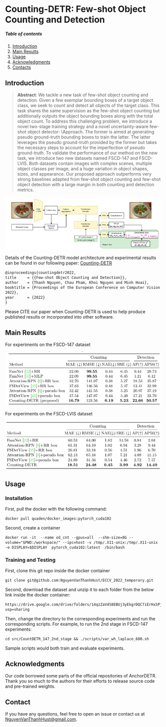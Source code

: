 **Counting-DETR**: Few-shot Object Counting and Detection
========
##### Table of contents
1. [Introduction](#Introduction)
2. [Main Results](#Main-Results)
3. [Usage](#Usage) 
4. [Acknowledgments](#Acknowledgments)
5. [Contacts](#Contacts)


## Introduction
> **Abstract**: 
We tackle a new task of few-shot object counting and detection. Given a few exemplar bounding boxes of a target object class, we seek to count and detect all objects of the target class. This task shares the same supervision as the few-shot object counting but additionally outputs the object bounding boxes along with the total object count. 
To address this challenging problem, we introduce a novel two-stage training strategy and a novel uncertainty-aware few-shot object detector: \Approach. The former is aimed at generating pseudo ground-truth bounding boxes to train the latter. The latter leverages the pseudo ground-truth provided by the former but takes the necessary steps to account for the imperfection of pseudo ground-truth. 
To validate the performance of our method on the new task, we introduce two new datasets named FSCD-147 and FSCD-LVIS. Both datasets contain images with complex scenes, multiple object classes per image, and a huge variation in object shapes, sizes, and appearance. Our proposed approach outperforms very strong baselines adapted from few-shot object counting and few-shot object detection with a large margin in both counting and detection metrics.


![DETR](images/MainArch.png)

Details of the Counting-DETR model architecture and experimental results can be found in our following paper: [Counting-DETR](https://arxiv.org/abs/2207.10988)

```
@inproceedings{countingdetr2022,
title     = {{Few-shot Object Counting and Detection}},
author    = {Thanh Nguyen, Chau Pham, Khoi Nguyen and Minh Hoai},
booktitle = {Proceedings of the European Conference on Computer Vision 2022},
year      = {2022}
}
```
Please CITE our paper when Counting-DETR is used to help produce published results or incorporated into other software.

## Main Results

For experiments on the FSCD-147 dataset

![FSCD-147 Results](images/FSCD_147.png)

For experiments on the FSCD-LVIS dataset

![FSCD-LVIS Results](images/FSCD_LVIS.png)


## Usage

### Installation
First, pull the docker with the following command:
```
docker pull quaden/docker_images:pytorch_cuda102
```

Second, create a container
```
docker run -it  --name od_cnt --gpus=all  --shm-size=8G --volume="$PWD:/workspace/" --ipc=host -v /tmp/.X11-unix:/tmp/.X11-unix -e DISPLAY=$DISPLAY  pytorch_cuda102:latest  /bin/bash
```


### Training and Testing

First, clone this git repo inside the docker container
```
git clone git@github.com:NguyenVanThanhHust/ECCV_2022_temporary.git
```
Second, download the dataset and unzip it to each folder from the below link inside the docker container:
```
https://drive.google.com/drive/folders/14qzZaV4S8EBUj3yEkgrDQC7iErHxSPjl?usp=sharing
```

Then, change the directory to the corresponding experiments and run the corresponding scripts. For example, to run the 2nd stage in FSCD-147 experiments:
```
cd src/CountDETR_147_2nd_stage && ./scripts/var_wh_laplace_600.sh
```
Sample scripts would both train and evaluate experiments.


## Acknowledgments
Our code borrowed some parts of the official repositories of AnchorDETR.
Thank you so much to the authors for their efforts to release source code and pre-trained weights.

## Contact
If you have any questions, feel free to open an issue or contact us at NguyenVanThanhHust@gmail.com.
